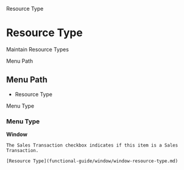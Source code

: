 
Resource Type
# Resource Type


Maintain Resource Types

Menu Path
## Menu Path



- Resource Type

Menu Type
### Menu Type

**Window**

```
The Sales Transaction checkbox indicates if this item is a Sales Transaction.
```

```
[Resource Type](functional-guide/window/window-resource-type.md)
```